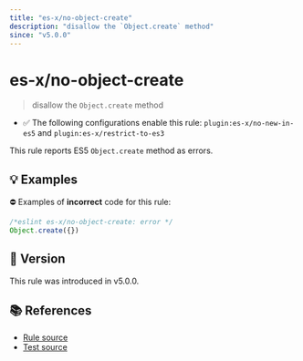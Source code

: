 ```yaml
---
title: "es-x/no-object-create"
description: "disallow the `Object.create` method"
since: "v5.0.0"
---
```


# es-x/no-object-create
> disallow the `Object.create` method

- ✅ The following configurations enable this rule: `plugin:es-x/no-new-in-es5` and `plugin:es-x/restrict-to-es3`

This rule reports ES5 `Object.create` method as errors.

## 💡 Examples

⛔ Examples of **incorrect** code for this rule:

<eslint-playground type="bad">

```js
/*eslint es-x/no-object-create: error */
Object.create({})
```

</eslint-playground>

## 🚀 Version

This rule was introduced in v5.0.0.

## 📚 References

- [Rule source](https://github.com/ota-meshi/eslint-plugin-es-x/blob/master/lib/rules/no-object-create.js)
- [Test source](https://github.com/ota-meshi/eslint-plugin-es-x/blob/master/tests/lib/rules/no-object-create.js)
